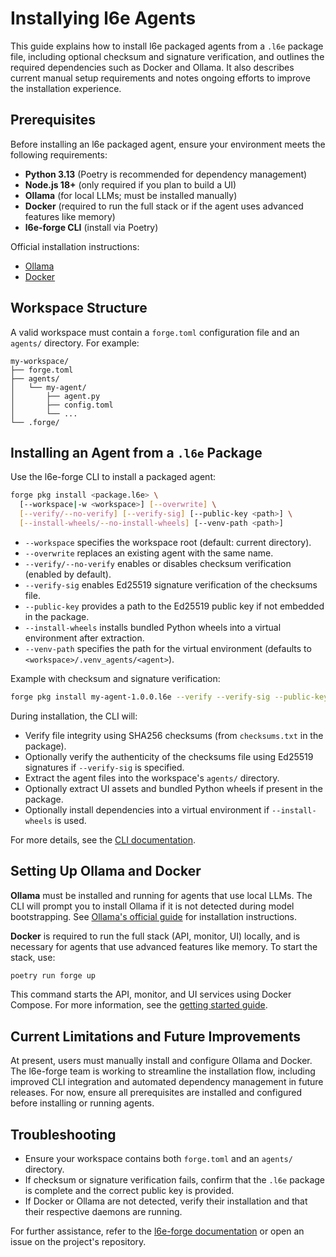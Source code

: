 # Installying l6e Agents

This guide explains how to install l6e packaged agents from a `.l6e` package file, including optional checksum and signature verification, and outlines the required dependencies such as Docker and Ollama. It also describes current manual setup requirements and notes ongoing efforts to improve the installation experience.

## Prerequisites

Before installing an l6e packaged agent, ensure your environment meets the following requirements:

- **Python 3.13** (Poetry is recommended for dependency management)
- **Node.js 18+** (only required if you plan to build a UI)
- **Ollama** (for local LLMs; must be installed manually)
- **Docker** (required to run the full stack or if the agent uses advanced features like memory)
- **l6e-forge CLI** (install via Poetry)

Official installation instructions:
- [Ollama](https://ollama.com/download)
- [Docker](https://docs.docker.com/get-docker/)

## Workspace Structure

A valid workspace must contain a `forge.toml` configuration file and an `agents/` directory. For example:

```
my-workspace/
├── forge.toml
├── agents/
│   └── my-agent/
│       ├── agent.py
│       ├── config.toml
│       └── ...
└── .forge/
```

## Installing an Agent from a `.l6e` Package

Use the l6e-forge CLI to install a packaged agent:

```bash
forge pkg install <package.l6e> \
  [--workspace|-w <workspace>] [--overwrite] \
  [--verify/--no-verify] [--verify-sig] [--public-key <path>] \
  [--install-wheels/--no-install-wheels] [--venv-path <path>]
```

- `--workspace` specifies the workspace root (default: current directory).
- `--overwrite` replaces an existing agent with the same name.
- `--verify/--no-verify` enables or disables checksum verification (enabled by default).
- `--verify-sig` enables Ed25519 signature verification of the checksums file.
- `--public-key` provides a path to the Ed25519 public key if not embedded in the package.
- `--install-wheels` installs bundled Python wheels into a virtual environment after extraction.
- `--venv-path` specifies the path for the virtual environment (defaults to `<workspace>/.venv_agents/<agent>`).

Example with checksum and signature verification:

```bash
forge pkg install my-agent-1.0.0.l6e --verify --verify-sig --public-key ./public_key.pem
```

During installation, the CLI will:
- Verify file integrity using SHA256 checksums (from `checksums.txt` in the package).
- Optionally verify the authenticity of the checksums file using Ed25519 signatures if `--verify-sig` is specified.
- Extract the agent files into the workspace's `agents/` directory.
- Optionally extract UI assets and bundled Python wheels if present in the package.
- Optionally install dependencies into a virtual environment if `--install-wheels` is used.

For more details, see the [CLI documentation](https://github.com/l6e-ai/forge/blob/a23d7609ed652edab7a9bd1d092d2effcb9f2d33/docs/cli.md).

## Setting Up Ollama and Docker

**Ollama** must be installed and running for agents that use local LLMs. The CLI will prompt you to install Ollama if it is not detected during model bootstrapping. See [Ollama's official guide](https://ollama.com/download) for installation instructions.

**Docker** is required to run the full stack (API, monitor, UI) locally, and is necessary for agents that use advanced features like memory. To start the stack, use:

```bash
poetry run forge up
```

This command starts the API, monitor, and UI services using Docker Compose. For more information, see the [getting started guide](https://github.com/l6e-ai/forge/blob/a23d7609ed652edab7a9bd1d092d2effcb9f2d33/docs/getting-started.md).

## Current Limitations and Future Improvements

At present, users must manually install and configure Ollama and Docker. The l6e-forge team is working to streamline the installation flow, including improved CLI integration and automated dependency management in future releases. For now, ensure all prerequisites are installed and configured before installing or running agents.

## Troubleshooting

- Ensure your workspace contains both `forge.toml` and an `agents/` directory.
- If checksum or signature verification fails, confirm that the `.l6e` package is complete and the correct public key is provided.
- If Docker or Ollama are not detected, verify their installation and that their respective daemons are running.

For further assistance, refer to the [l6e-forge documentation](https://github.com/l6e-ai/forge/blob/a23d7609ed652edab7a9bd1d092d2effcb9f2d33/README.md) or open an issue on the project's repository.